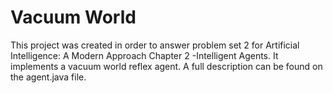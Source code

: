 # Vacuum World

This project was created in order to answer problem set 2 for Artificial Intelligence: A Modern Approach Chapter 2 -Intelligent Agents. It implements a vacuum world reflex agent. A full description can be found on the agent.java file.  

